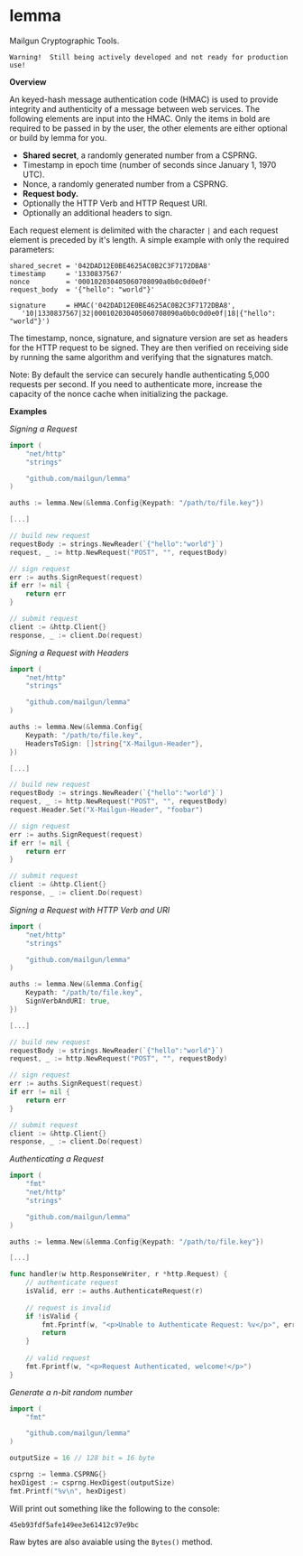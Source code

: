 lemma
======

Mailgun Cryptographic Tools.

```
Warning!  Still being actively developed and not ready for production use!
```

**Overview**

An keyed-hash message authentication code (HMAC) is used to provide integrity and
authenticity of a message between web services. The following elements are input
into the HMAC. Only the items in bold are required to be passed in by the user, the
other elements are either optional or build by lemma for you.

* **Shared secret**, a randomly generated number from a CSPRNG.
* Timestamp in epoch time (number of seconds since January 1, 1970 UTC).
* Nonce, a randomly generated number from a CSPRNG.
* **Request body.**
* Optionally the HTTP Verb and HTTP Request URI.
* Optionally an additional headers to sign.

Each request element is delimited with the character `|` and each request element is
preceded by it's length. A simple example with only the required parameters:

```
shared_secret = '042DAD12E0BE4625AC0B2C3F7172DBA8'
timestamp     = '1330837567'
nonce         = '000102030405060708090a0b0c0d0e0f'
request_body  = '{"hello": "world"}'

signature     = HMAC('042DAD12E0BE4625AC0B2C3F7172DBA8',
   '10|1330837567|32|000102030405060708090a0b0c0d0e0f|18|{"hello": "world"}')
```

The timestamp, nonce, signature, and signature version are set as headers for the
HTTP request to be signed. They are then verified on receiving side by running the
same algorithm and verifying that the signatures match.

Note: By default the service can securely handle authenticating 5,000 requests per
second. If you need to authenticate more, increase the capacity of the nonce 
cache when initializing the package.

**Examples**


_Signing a Request_

```go
import (
    "net/http"
    "strings"

    "github.com/mailgun/lemma"
)

auths := lemma.New(&lemma.Config{Keypath: "/path/to/file.key"})

[...]

// build new request
requestBody := strings.NewReader(`{"hello":"world"}`)
request, _ := http.NewRequest("POST", "", requestBody)

// sign request
err := auths.SignRequest(request)
if err != nil {
    return err
}

// submit request
client := &http.Client{}
response, _ := client.Do(request)
```

_Signing a Request with Headers_

```go
import (
    "net/http"
    "strings"

    "github.com/mailgun/lemma"
)

auths := lemma.New(&lemma.Config{
    Keypath: "/path/to/file.key",
    HeadersToSign: []string{"X-Mailgun-Header"},
})

[...]

// build new request
requestBody := strings.NewReader(`{"hello":"world"}`)
request, _ := http.NewRequest("POST", "", requestBody)
request.Header.Set("X-Mailgun-Header", "foobar")

// sign request
err := auths.SignRequest(request)
if err != nil {
    return err
}

// submit request
client := &http.Client{}
response, _ := client.Do(request)
```

_Signing a Request with HTTP Verb and URI_

```go
import (
    "net/http"
    "strings"

    "github.com/mailgun/lemma"
)

auths := lemma.New(&lemma.Config{
    Keypath: "/path/to/file.key",
    SignVerbAndURI: true,
})

[...]

// build new request
requestBody := strings.NewReader(`{"hello":"world"}`)
request, _ := http.NewRequest("POST", "", requestBody)

// sign request
err := auths.SignRequest(request)
if err != nil {
    return err
}

// submit request
client := &http.Client{}
response, _ := client.Do(request)
```

_Authenticating a Request_

```go
import (
    "fmt"
    "net/http"
    "strings"

    "github.com/mailgun/lemma"
)

auths := lemma.New(&lemma.Config{Keypath: "/path/to/file.key"})

[...]

func handler(w http.ResponseWriter, r *http.Request) {
    // authenticate request
    isValid, err := auths.AuthenticateRequest(r)
   
    // request is invalid
    if !isValid {
        fmt.Fprintf(w, "<p>Unable to Authenticate Request: %v</p>", err)
        return
    }
  
    // valid request
    fmt.Fprintf(w, "<p>Request Authenticated, welcome!</p>")
}
```

_Generate a n-bit random number_

```go
import (
    "fmt"

    "github.com/mailgun/lemma"
)

outputSize = 16 // 128 bit = 16 byte

csprng := lemma.CSPRNG{}
hexDigest := csprng.HexDigest(outputSize)
fmt.Printf("%v\n", hexDigest)
```

Will print out something like the following to the console:

```
45eb93fdf5afe149ee3e61412c97e9bc
```

Raw bytes are also avaiable using the `Bytes()` method.
